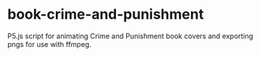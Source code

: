 # book-crime-and-punishment

P5.js script for animating Crime and Punishment book covers and exporting pngs for use with ffmpeg.
